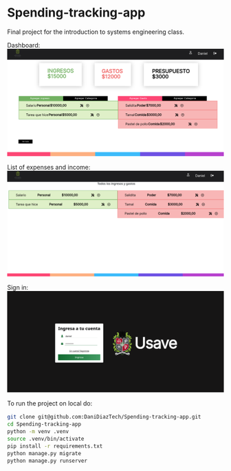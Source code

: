 # Spending-tracking-app
Final project for the introduction to systems engineering class.

Dashboard:
![Dashboard](screenshots/usave-dashboard.png)

List of expenses and income:
![List](screenshots/usave-list.png)


Sign in:
![Sign in](screenshots/usave.png)

To run the project on local do:

```bash
git clone git@github.com:DaniDiazTech/Spending-tracking-app.git
cd Spending-tracking-app
python -m venv .venv
source .venv/bin/activate
pip install -r requirements.txt
python manage.py migrate
python manage.py runserver
```